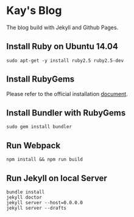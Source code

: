 # Kay's Blog

The blog build with Jekyll and Github Pages.

## Install Ruby on Ubuntu 14.04

```shell
sudo apt-get -y install ruby2.5 ruby2.5-dev
```

## Install RubyGems

Please refer to the official installation [document](https://rubygems.org/pages/download).

## Install Bundler with RubyGems

```shell
sudo gem install bundler
```

## Run Webpack

```shell
npm install && npm run build
```

## Run Jekyll on local Server

```shell
bundle install
jekyll doctor
jekyll server --host=0.0.0.0
jekyll server --drafts
```

